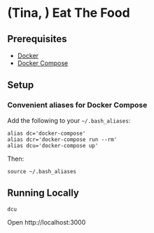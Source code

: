 # (Tina, ) Eat The Food

## Prerequisites

* [Docker](https://docs.docker.com/engine/installation/)
* [Docker Compose](https://docs.docker.com/compose/install/)

## Setup

### Convenient aliases for Docker Compose
Add the following to your `~/.bash_aliases`:

```
alias dc='docker-compose'
alias dcr='docker-compose run --rm'
alias dcu='docker-compose up'
```

Then:

```
source ~/.bash_aliases
```

## Running Locally

```
dcu
```

Open http://localhost:3000

